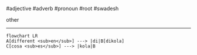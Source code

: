  #adjective #adverb #pronoun #root #swadesh

other
***
```mermaid  
flowchart LR
A[different <sub>en</sub>] ---> |di|B[dikola]
C[cosa <sub>es</sub>] ---> |kola|B
```